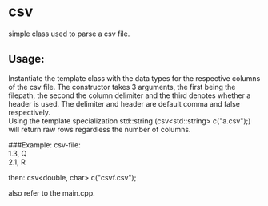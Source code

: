 # csv

simple class used to parse a csv file. 


## Usage:
Instantiate the template class with the data types for the respective columns of the csv file.
The constructor takes 3 arguments, the first being the filepath, the second the column delimiter and the third denotes 
whether a header is used. The delimiter and header are default comma and false respectively.  
Using the template specialization std::string (csv&lt;std::string&gt; c("a.csv");) will return raw rows regardless
the number of columns.

###Example:
csv-file:  
1.3, Q  
2.1, R  

then:
csv&lt;double, char&gt; c("csvf.csv");

also refer to the main.cpp.
